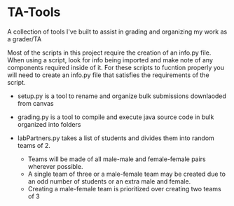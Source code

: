 # TA-Tools
A collection of tools I've built to assist in grading and organizing my work as a grader/TA

Most of the scripts in this project require the creation of an info.py file. When using a script, look for info being imported and make note of any components required inside of it. For these scripts to fucntion properly you will need to create an info.py file that satisfies the requirements of the script.

* setup.py is a tool to rename and organize bulk submissions downlaoded from canvas

* grading.py is a tool to compile and execute java source code in bulk organized into folders

* labPartners.py takes a list of students and divides them into random teams of 2. 
  * Teams will be made of all male-male and female-female pairs wherever possible. 
  * A single team of three or a male-female team may be created due to an odd number of students or an extra male and female. 
  * Creating a male-female team is prioritized over creating two teams of 3 
